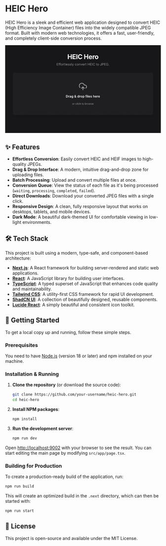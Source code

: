 # HEIC Hero

HEIC Hero is a sleek and efficient web application designed to convert HEIC (High Efficiency Image Container) files into the widely compatible JPEG format. Built with modern web technologies, it offers a fast, user-friendly, and completely client-side conversion process.

![HEIC Hero Screenshot](docs/HEIC_Hero_Screenshot.png)

## ✨ Features

-   **Effortless Conversion**: Easily convert HEIC and HEIF images to high-quality JPEGs.
-   **Drag & Drop Interface**: A modern, intuitive drag-and-drop zone for uploading files.
-   **Batch Processing**: Upload and convert multiple files at once.
-   **Conversion Queue**: View the status of each file as it's being processed (`waiting`, `processing`, `completed`, `failed`).
-   **Direct Downloads**: Download your converted JPEG files with a single click.
-   **Responsive Design**: A clean, fully responsive layout that works on desktops, tablets, and mobile devices.
-   **Dark Mode**: A beautiful dark-themed UI for comfortable viewing in low-light environments.

## 🛠️ Tech Stack

This project is built using a modern, type-safe, and component-based architecture:

-   **[Next.js](https://nextjs.org/)**: A React framework for building server-rendered and static web applications.
-   **[React](https://reactjs.org/)**: A JavaScript library for building user interfaces.
-   **[TypeScript](https://www.typescriptlang.org/)**: A typed superset of JavaScript that enhances code quality and maintainability.
-   **[Tailwind CSS](https://tailwindcss.com/)**: A utility-first CSS framework for rapid UI development.
-   **[ShadCN UI](https://ui.shadcn.com/)**: A collection of beautifully designed, reusable components.
-   **[Lucide React](https://lucide.dev/)**: A simply beautiful and consistent icon toolkit.

## 🚀 Getting Started

To get a local copy up and running, follow these simple steps.

### Prerequisites

You need to have [Node.js](https://nodejs.org/en/) (version 18 or later) and npm installed on your machine.

### Installation & Running

1.  **Clone the repository** (or download the source code):
    ```sh
    git clone https://github.com/your-username/heic-hero.git
    cd heic-hero
    ```

2.  **Install NPM packages**:
    ```sh
    npm install
    ```

3.  **Run the development server**:
    ```sh
    npm run dev
    ```

Open [http://localhost:9002](http://localhost:9002) with your browser to see the result. You can start editing the main page by modifying `src/app/page.tsx`.

### Building for Production

To create a production-ready build of the application, run:

```sh
npm run build
```

This will create an optimized build in the `.next` directory, which can then be started with:

```sh
npm run start
```

## 📄 License

This project is open-source and available under the MIT License.

